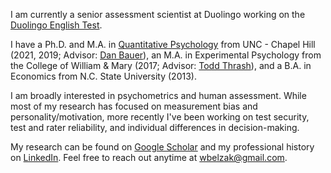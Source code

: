 I am currently a senior assessment scientist at Duolingo working on the [Duolingo English Test](https://englishtest.duolingo.com/research).

I have a Ph.D. and M.A. in [Quantitative Psychology](https://quantpsych.unc.edu/) from UNC - Chapel Hill (2021, 2019; Advisor: [Dan Bauer](https://dbauer.web.unc.edu/)), an M.A. in Experimental Psychology from the College of William & Mary (2017; Advisor: [Todd Thrash](https://www.wm.edu/as/psych-sciences/facultydirectory/thrash_t.php)), and a B.A. in Economics from N.C. State University (2013).

I am broadly interested in psychometrics and human assessment. While most of my research has focused on measurement bias and personality/motivation, more recently I've been working on test security, test and rater reliability, and individual differences in decision-making.

My research can be found on [Google Scholar](https://scholar.google.com/citations?hl=en&user=Lt-RGPwAAAAJ) and my professional history on [LinkedIn](https://www.linkedin.com/in/williambelzak/). Feel free to reach out anytime at <wbelzak@gmail.com>.

